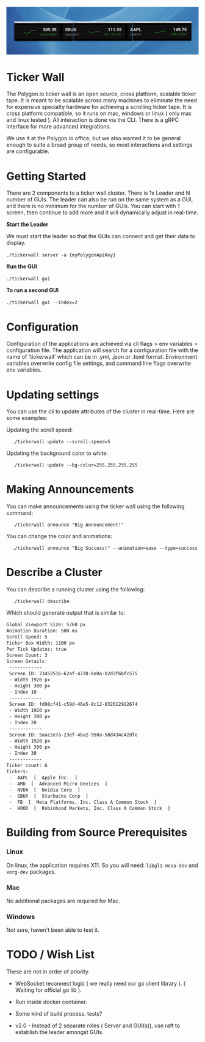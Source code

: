 <p align="center">
  <img src="misc/ticker-wall.gif" />
</p>

# Ticker Wall

The Polygon.io ticker wall is an open source, cross platform, scalable ticker tape. It is meant to be scalable across many machines to eliminate the need for expensive specialty hardware for achieving a scrolling ticker tape. It is cross platform compatible, so it runs on mac, windows or linux ( only mac and linux tested ). All interaction is done via the CLI. There is a gRPC interface for more advanced integrations.

We use it at the Polygon.io office, but we also wanted it to be general enough to suite a broad group of needs, so most interactions and settings are configurable.

# Getting Started

There are 2 components to a ticker wall cluster. There is 1x Leader and N number of GUIs. The leader can also be run on the same system as a GUI, and there is no minimum for the number of GUIs. You can start with 1 screen, then continue to add more and it will dynamically adjust in real-time.

**Start the Leader**

We must start the leader so that the GUIs can connect and get their data to display.

`./tickerwall server -a {myPolygonApiKey}`

**Run the GUI**

`./tickerwall gui`

**To run a second GUI**

`./tickerwall gui --index=2`

# Configuration

Configuration of the applications are achieved via cli flags > env variables > configuration file. The application will search for a configuration file with the name of 'tickerwall' which can be in .yml, .json or .toml format. Environment variables overwrite config file settings, and command line flags overwrite env variables.

# Updating settings

You can use the cli to update attributes of the cluster in real-time. Here are some examples:

Updating the scroll speed:

      ./tickerwall update --scroll-speed=5

Updating the background color to white:

      ./tickerwall update --bg-color=255,255,255,255

# Making Announcements

You can make announcements using the ticker wall using the following command:

      ./tickerwall announce "Big Announcement!"

You can change the color and animations:

      ./tickerwall announce "Big Success!" --animation=ease --type=success

# Describe a Cluster

You can describe a running cluster using the following:

      ./tickerwall describe

Which should generate output that is similar to:

```
Global Viewport Size: 5760 px
Animation Duration: 500 ms
Scroll Speed: 5
Ticker Box Width: 1100 px
Per Tick Updates: true
Screen Count: 3
Screen Details:
 ------------
 Screen ID: 73452516-62af-4720-be0a-b2d3f6bfc575
 - Width 1920 px
 - Height 300 px
 - Index 10
 ------------
 Screen ID: fd98cf41-c59d-46e5-8c12-832612912674
 - Width 1920 px
 - Height 300 px
 - Index 20
 ------------
 Screen ID: 5aac2e7a-23ef-4ba2-950a-58d434c42dfe
 - Width 1920 px
 - Height 300 px
 - Index 30
 ------------
Ticker count: 6
Tickers:
 -  AAPL  [  Apple Inc.  ]
 -  AMD  [  Advanced Micro Devices  ]
 -  NVDA  [  Nvidia Corp  ]
 -  SBUX  [  Starbucks Corp  ]
 -  FB  [  Meta Platforms, Inc. Class A Common Stock  ]
 -  HOOD  [  Robinhood Markets, Inc. Class A Common Stock  ]
```

# Building from Source Prerequisites

### Linux

On linux, the application requires X11. So you will need: `libgl1-mesa-dev` and `xorg-dev` packages.

### Mac

No additional packages are required for Mac.

### Windows

Not sure, haven't been able to test it.

# TODO / Wish List

These are not in order of priority.

- WebSocket reconnect logic ( we really need our go client library ). ( Waiting for official go lib ).
- Run inside docker container.
- Some kind of build process. tests?

- v2.0 - Instead of 2 separate roles ( Server and GUI(s)), use raft to establish the leader amongst GUIs.
